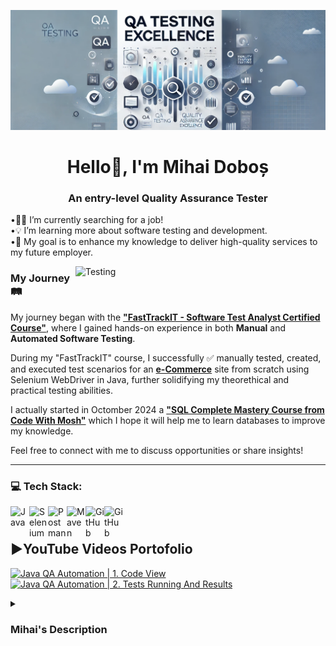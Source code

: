 ![Logo](https://github.com/Mihai212/mihai212/blob/main/Banner%20QA.png)
<h1 align="center"> Hello👋, I'm Mihai Doboș</h1>
<h3 align="center"> An entry-level Quality Assurance Tester</h1>

•🕵🏻 I’m currently searching for a job! <br>
•💡 I’m learning more about software testing and development. <br>
•🎯 My goal is to enhance my knowledge to deliver high-quality services to my future employer.

<img align="right" alt="Testing" width="400" src="https://statusneo.com/wp-content/uploads/2023/03/GIF-image-1.gif">

### My Journey 🛤️

My journey began with the [**"FastTrackIT - Software Test Analyst Certified Course"**](https://fasttrackit.org/), where I gained hands-on experience in both **Manual** and **Automated Software Testing**.

During my "FastTrackIT" course, I successfully ✅ manually tested, created, and executed test scenarios for an [**e-Commerce**](https://ecommerce-playground.lambdatest.io/) site from scratch using Selenium WebDriver in Java, further solidifying my theorethical and practical testing abilities.

I actually started in Octomber 2024 a [**"SQL Complete Mastery Course from Code With Mosh"**](https://codewithmosh.com/p/complete-sql-mastery) which I hope it will help me to learn databases to improve my knowledge.

Feel free to connect with me to discuss opportunities or share insights! 

---

### 💻 Tech Stack:

<img align= "left" alt= "Java" width="30px" style="padding-right:10x;" src="https://cdn.jsdelivr.net/gh/devicons/devicon@latest/icons/java/java-original-wordmark.svg"/> 
<img align= "left" alt= "Selenium" width="30px" style="padding-right:10x;" src="https://cdn.jsdelivr.net/gh/devicons/devicon@latest/icons/selenium/selenium-original.svg" />
<img align= "left" alt= "Postman" width="30px" style="padding-right:10x;" src="https://cdn.jsdelivr.net/gh/devicons/devicon@latest/icons/postman/postman-original.svg" />
<img align= "left" alt= "Maven" width="30px" style="padding-right:10x;" src="https://cdn.jsdelivr.net/gh/devicons/devicon@latest/icons/maven/maven-original-wordmark.svg" />
<img align= "left" alt= "GitHub" width="30px" style="padding-right:10x;" src="https://cdn.jsdelivr.net/gh/devicons/devicon@latest/icons/github/github-original-wordmark.svg" />
<img align= "left" alt= "GitHub" width="30px" style="padding-right:10x;" src="https://cdn.jsdelivr.net/gh/devicons/devicon@latest/icons/jira/jira-original-wordmark.svg" />
<br />

#

<!-- BEGIN YOUTUBE-CARDS -->
## ▶️YouTube Videos Portofolio

[![Java QA Automation | 1. Code View](https://i.ibb.co/bJngVqz/Tumbnail-Code-View.png)](https://youtu.be/sjaOoUjgtrQ) 
[![Java QA Automation | 2. Tests Running And Results](https://i.ibb.co/X2ZkK75/Tummbnail-Tests-running.png)](https://youtu.be/I1rXYuoQg3k)

<!-- END YOUTUBE-CARDS -->

<details>
 <summary><h3> Mihai's Description </h3></summary>
 I am a growth 📈 motivated entry-level Quality Assurance Software Tester, with a strong desire to enhance my knowledge and skills to deliver a high quality service to my future employer.

My story began with the "FastTrackIT" Certified Course in September 2023, where I gained🌱 hands-on experience in both manual and automated software testing.
I actually started in Octomber 2024 a "SQL Complete Mastery Course from Code With Mosh" which I hope it will help me to learn databases to improve my knowledge.

Skills💡acquired in QA Automation/Manual Testing:

1. Java programming language⚙️;
2. Selenium WebDriver;
3. TestNG;
4. Maven;
5. Postman API;
6. Object-Oriented Programming (OOP);
7. GitHub
8. Jira

Also, during my "FastTrackIT" course, I successfully ✅ manually tested, created and executed test scenarios for an 
e-Commerce site using Selenium WebDriver in Java, further solidifying my practical testing abilities.

My motivation is to continue to invest🔎 time and energy in my professional career💼 to build it up and touch my goals🎯.
I aspire to be a Web Developer after some time of getting experience in IT world.
 
